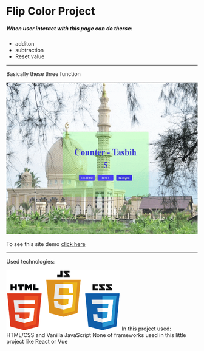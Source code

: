 

# Flip Color Project
##### When user interact with this page can do therse: 
+ additon 
+ subtraction
+ Reset value
----------------------------------------------------------------
Basically these three function

<img src="./images/gif.gif" width="600" height="400" />

To see this site demo
[click here](https://counter-tasbih.netlify.app/)

*****************************************************************
Used technologies: 



<img src="./images/Techs.png" width="300" height="160" />
In this project used:
HTML/CSS and
Vanilla JavaScript
None of frameworks used in this little project
like React or Vue

<!-- For logo

![Used Technologies](./images/Techs.png "Used Technologies: HTML CSS JAVASCRIPT")

 -->
